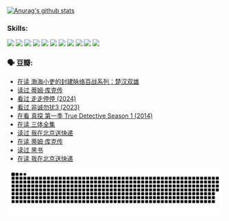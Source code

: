
[![Anurag's github stats](https://github-readme-stats.vercel.app/api?username=w940853815)](https://github.com/anuraghazra/github-readme-stats)

### Skills:

<code><img height="32" src="https://cdn.jsdelivr.net/npm/simple-icons@v5/icons/python.svg"></code>
<code><img height="32" src="https://cdn.jsdelivr.net/npm/simple-icons@v5/icons/javascript.svg"></code>
<code><img height="32" src="https://cdn.jsdelivr.net/npm/simple-icons@v5/icons/django.svg"></code>
<code><img height="32" src="https://cdn.jsdelivr.net/npm/simple-icons@v5/icons/flask.svg"></code>
<code><img height="32" src="https://cdn.jsdelivr.net/npm/simple-icons@v5/icons/vuetify.svg"></code>
<code><img height="32" src="https://cdn.jsdelivr.net/npm/simple-icons@v5/icons/git.svg"></code>
<code><img height="32" src="https://cdn.jsdelivr.net/npm/simple-icons@v5/icons/docker.svg"></code>
<code><img height="32" src="https://cdn.jsdelivr.net/npm/simple-icons@v5/icons/postgresql.svg"></code>
<code><img height="32" src="https://cdn.jsdelivr.net/npm/simple-icons@v5/icons/elasticsearch.svg"></code>
<code><img height="32" src="https://cdn.jsdelivr.net/npm/simple-icons@v5/icons/macos.svg"></code>
<code><img height="32" src="https://cdn.jsdelivr.net/npm/simple-icons@v5/icons/linux.svg"></code>

### 🗣 豆瓣:

<!-- DOUBAN-ACTIVITIES:START -->
- [在读 渤海小吏的封建脉络百战系列：楚汉双雄](https://www.douban.com/people/136069238/status/4700950146/?_i=25337102)
- [读过 蒂姆·库克传](https://www.douban.com/people/136069238/status/4700949869/?_i=25337102)
- [看过 走走停停‎ (2024)](https://www.douban.com/people/136069238/status/4684430230/?_i=25337102)
- [看过 非诚勿扰3‎ (2023)](https://www.douban.com/people/136069238/status/4676324100/?_i=25337102)
- [在看 真探 第一季 True Detective Season 1‎ (2014)](https://www.douban.com/people/136069238/status/4673382852/?_i=25337102)
- [在读 三体全集](https://www.douban.com/people/136069238/status/4672842521/?_i=25337102)
- [读过 我在北京送快递](https://www.douban.com/people/136069238/status/4672842036/?_i=25337102)
- [在读 蒂姆·库克传](https://www.douban.com/people/136069238/status/4663517053/?_i=25337102)
- [读过 黑书](https://www.douban.com/people/136069238/status/4663516022/?_i=25337102)
- [在读 我在北京送快递](https://www.douban.com/people/136069238/status/4658098365/?_i=25337102)
<!-- DOUBAN-ACTIVITIES:END -->


![Snake animation](https://raw.githubusercontent.com/w940853815/w940853815/output/github-contribution-grid-snake.svg)

<!--
**w940853815/w940853815** is a ✨ _special_ ✨ repository because its `README.md` (this file) appears on your GitHub profile.

Here are some ideas to get you started:

- 🔭 I’m currently working on ...
- 🌱 I’m currently learning ...
- 👯 I’m looking to collaborate on ...
- 🤔 I’m looking for help with ...
- 💬 Ask me about ...
- 📫 How to reach me: ...
- 😄 Pronouns: ...
- ⚡ Fun fact: ...
-->
